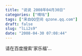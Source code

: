 ```yaml
---
title: "说说 2008年04月30日"
categories: ["嘀咕"]
tags: ["来自QQ空间 qzone.qq.com"]
draft: false
slug: "lLi2s9"
date: "2008-04-30 07:08:44"
---
```


请在百度搜索'家乐福'...
